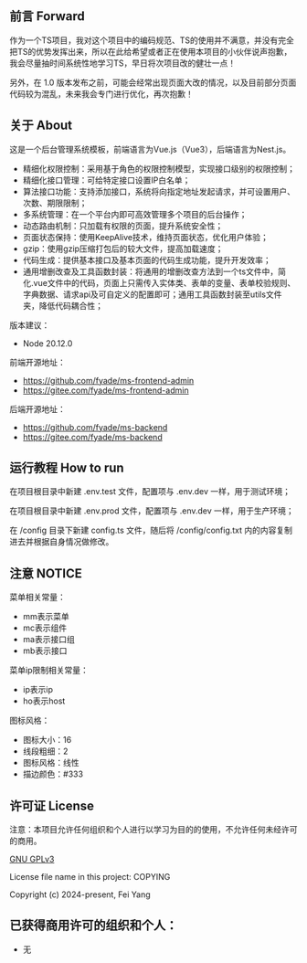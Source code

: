 ## 前言 Forward

作为一个TS项目，我对这个项目中的编码规范、TS的使用并不满意，并没有完全把TS的优势发挥出来，所以在此给希望或者正在使用本项目的小伙伴说声抱歉，我会尽量抽时间系统性地学习TS，早日将次项目改的健壮一点！

另外，在 1.0 版本发布之前，可能会经常出现页面大改的情况，以及目前部分页面代码较为混乱，未来我会专门进行优化，再次抱歉！

## 关于 About

这是一个后台管理系统模板，前端语言为Vue.js（Vue3），后端语言为Nest.js。

- 精细化权限控制：采用基于角色的权限控制模型，实现接口级别的权限控制；
- 精细化接口管理：可给特定接口设置IP白名单；
- 算法接口功能：支持添加接口，系统将向指定地址发起请求，并可设置用户、次数、期限限制；
- 多系统管理：在一个平台内即可高效管理多个项目的后台操作；
- 动态路由机制：只加载有权限的页面，提升系统安全性；
- 页面状态保持：使用KeepAlive技术，维持页面状态，优化用户体验；
- gzip：使用gzip压缩打包后的较大文件，提高加载速度；
- 代码生成：提供基本接口及基本页面的代码生成功能，提升开发效率；
- 通用增删改查及工具函数封装：将通用的增删改查方法到一个ts文件中，简化.vue文件中的代码，页面上只需传入实体类、表单的变量、表单校验规则、字典数据、请求api及可自定义的配置即可；通用工具函数封装至utils文件夹，降低代码耦合性；

版本建议：
- Node 20.12.0

前端开源地址：
- https://github.com/fyade/ms-frontend-admin
- https://gitee.com/fyade/ms-frontend-admin

后端开源地址：
- https://github.com/fyade/ms-backend
- https://gitee.com/fyade/ms-backend

## 运行教程 How to run

在项目根目录中新建 .env.test 文件，配置项与 .env.dev 一样，用于测试环境；

在项目根目录中新建 .env.prod 文件，配置项与 .env.dev 一样，用于生产环境；

在 /config 目录下新建 config.ts 文件，随后将 /config/config.txt 内的内容复制进去并根据自身情况做修改。

## 注意 NOTICE

菜单相关常量：
* mm表示菜单
* mc表示组件
* ma表示接口组
* mb表示接口

菜单ip限制相关常量：
* ip表示ip
* ho表示host

图标风格：
* 图标大小：16
* 线段粗细：2
* 图标风格：线性
* 描边颜色：#333

## 许可证 License

注意：本项目允许任何组织和个人进行以学习为目的的使用，不允许任何未经许可的商用。

[GNU GPLv3](https://www.gnu.org/licenses/gpl-3.0.txt)

License file name in this project: COPYING

Copyright (c) 2024-present, Fei Yang

## 已获得商用许可的组织和个人：

- 无
